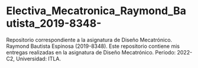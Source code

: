 # Electiva_Mecatronica_Raymond_Bautista_2019-8348-
Repositorio correspondiente a la asignatura de Diseño Mecatrónico. Raymond Bautista Espinosa (2019-8348).
Este repositorio contiene mis entregas realizadas en la asignatura de Diseño Mecatrónico. Período: 2022-C2, Universidad: ITLA.
